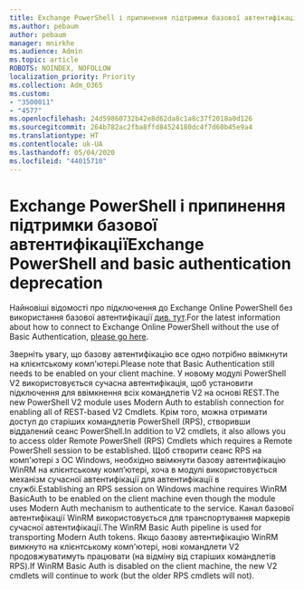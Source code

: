 ```yaml
---
title: Exchange PowerShell і припинення підтримки базової автентифікації
ms.author: pebaum
author: pebaum
manager: mnirkhe
ms.audience: Admin
ms.topic: article
ROBOTS: NOINDEX, NOFOLLOW
localization_priority: Priority
ms.collection: Adm_O365
ms.custom:
- "3500011"
- "4577"
ms.openlocfilehash: 24d59860732b42e8d62da8c1a8c37f2018a0d126
ms.sourcegitcommit: 264b782ac2fba8ffd84524180dc4f7d60b45e9a4
ms.translationtype: HT
ms.contentlocale: uk-UA
ms.lasthandoff: 05/04/2020
ms.locfileid: "44015710"
---
```

# <a name="exchange-powershell-and-basic-authentication-deprecation"></a><span data-ttu-id="beabc-102">Exchange PowerShell і припинення підтримки базової автентифікації</span><span class="sxs-lookup"><span data-stu-id="beabc-102">Exchange PowerShell and basic authentication deprecation</span></span>

<span data-ttu-id="beabc-103">Найновіші відомості про підключення до Exchange Online PowerShell без використання базової автентифікації [див. тут](https://aka.ms/psbasicauth).</span><span class="sxs-lookup"><span data-stu-id="beabc-103">For the latest information about how to connect to Exchange Online PowerShell without the use of Basic Authentication, [please go here](https://aka.ms/psbasicauth).</span></span>

<span data-ttu-id="beabc-104">Зверніть увагу, що базову автентифікацію все одно потрібно ввімкнути на клієнтському комп'ютері.</span><span class="sxs-lookup"><span data-stu-id="beabc-104">Please note that Basic Authentication still needs to be enabled on your client machine.</span></span>
<span data-ttu-id="beabc-105">У новому модулі PowerShell V2 використовується сучасна автентифікація, щоб установити підключення для ввімкнення всіх командлетів V2 на основі REST.</span><span class="sxs-lookup"><span data-stu-id="beabc-105">The new PowerShell V2 module uses Modern Auth to establish connection for enabling all of REST-based V2 Cmdlets.</span></span> <span data-ttu-id="beabc-106">Крім того, можна отримати доступ до старіших командлетів PowerShell (RPS), створивши віддалений сеанс PowerShell.</span><span class="sxs-lookup"><span data-stu-id="beabc-106">In addition to V2 cmdlets, it also allows you to access older Remote PowerShell (RPS) Cmdlets which requires a Remote PowerShell session to be established.</span></span> <span data-ttu-id="beabc-107">Щоб створити сеанс RPS на комп'ютері з ОС Windows, необхідно ввімкнути базову автентифікацію WinRM на клієнтському комп’ютері, хоча в модулі використовується механізм сучасної автентифікації для автентифікації в службі.</span><span class="sxs-lookup"><span data-stu-id="beabc-107">Establishing an RPS session on Windows machine requires WinRM BasicAuth to be enabled on the client machine even though the module uses Modern Auth mechanism to authenticate to the service.</span></span> <span data-ttu-id="beabc-108">Канал базової автентифікації WinRM використовується для транспортування маркерів сучасної автентифікації.</span><span class="sxs-lookup"><span data-stu-id="beabc-108">The WinRM Basic Auth pipeline is used for transporting Modern Auth tokens.</span></span> <span data-ttu-id="beabc-109">Якщо базову автентифікацію WinRM вимкнуто на клієнтському комп'ютері, нові командлети V2 продовжуватимуть працювати (на відміну від старіших командлетів RPS).</span><span class="sxs-lookup"><span data-stu-id="beabc-109">If WinRM Basic Auth is disabled on the client machine, the new V2 cmdlets will continue to work (but the older RPS cmdlets will not).</span></span>
